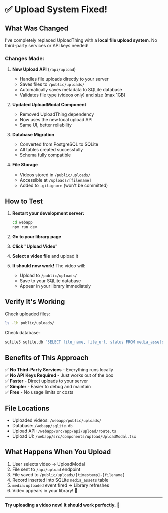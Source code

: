 # ✅ Upload System Fixed!

## What Was Changed

I've completely replaced UploadThing with a **local file upload system**. No third-party services or API keys needed!

### Changes Made:

1. **New Upload API** (`/api/upload`)
   - Handles file uploads directly to your server
   - Saves files to `/public/uploads/`
   - Automatically saves metadata to SQLite database
   - Validates file type (videos only) and size (max 1GB)

2. **Updated UploadModal Component**
   - Removed UploadThing dependency
   - Now uses the new local upload API
   - Same UI, better reliability

3. **Database Migration**
   - Converted from PostgreSQL to SQLite
   - All tables created successfully
   - Schema fully compatible

4. **File Storage**
   - Videos stored in `/public/uploads/`
   - Accessible at `/uploads/[filename]`
   - Added to `.gitignore` (won't be committed)

## How to Test

1. **Restart your development server:**
   ```bash
   cd webapp
   npm run dev
   ```

2. **Go to your library page**

3. **Click "Upload Video"**

4. **Select a video file** and upload it

5. **It should now work!** The video will:
   - Upload to `/public/uploads/`
   - Save to your SQLite database
   - Appear in your library immediately

## Verify It's Working

Check uploaded files:
```bash
ls -lh public/uploads/
```

Check database:
```bash
sqlite3 sqlite.db "SELECT file_name, file_url, status FROM media_assets;"
```

## Benefits of This Approach

✅ **No Third-Party Services** - Everything runs locally  
✅ **No API Keys Required** - Just works out of the box  
✅ **Faster** - Direct uploads to your server  
✅ **Simpler** - Easier to debug and maintain  
✅ **Free** - No usage limits or costs  

## File Locations

- Uploaded videos: `/webapp/public/uploads/`
- Database: `/webapp/sqlite.db`
- Upload API: `/webapp/src/app/api/upload/route.ts`
- Upload UI: `/webapp/src/components/upload/UploadModal.tsx`

## What Happens When You Upload

1. User selects video → UploadModal
2. File sent to `/api/upload` endpoint
3. File saved to `/public/uploads/[timestamp]-[filename]`
4. Record inserted into SQLite `media_assets` table
5. `media:uploaded` event fired → Library refreshes
6. Video appears in your library! 🎉

---

**Try uploading a video now! It should work perfectly.** 🚀

